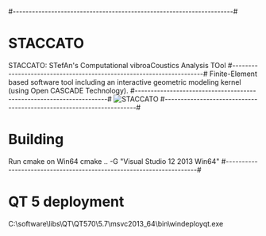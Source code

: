 #---------------------------------------------------------------------#
# STACCATO
STACCATO: STefAn's Computational vibroaCoustics Analysis TOol
#---------------------------------------------------------------------#
Finite-Element based software tool including an interactive geometric 
modeling kernel (using Open CASCADE Technology).
#---------------------------------------------------------------------#
![STACCATO](http://sicklinger.com/images/STACCATO.png)
#---------------------------------------------------------------------#
# Building
Run cmake on Win64
cmake .. -G "Visual Studio 12 2013 Win64"
#---------------------------------------------------------------------#
# QT 5 deployment 
C:\software\libs\QT\QT570\5.7\msvc2013_64\bin\windeployqt.exe